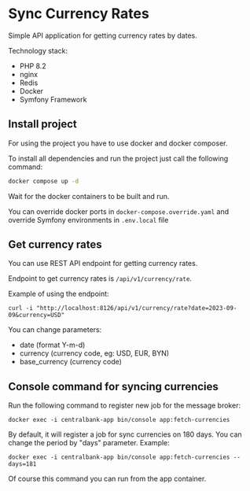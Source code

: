 # Sync Currency Rates

Simple API application for getting currency rates by dates.

Technology stack:

- PHP 8.2
- nginx
- Redis
- Docker
- Symfony Framework

## Install project

For using the project you have to use docker and docker composer.

To install all dependencies and run the project just call the following command:

```bash
docker compose up -d
```

Wait for the docker containers to be built and run.

You can override docker ports in `docker-compose.override.yaml` and override Symfony environments in `.env.local` file

## Get currency rates

You can use REST API endpoint for getting currency rates.

Endpoint to get currency rates is `/api/v1/currency/rate`.

Example of using the endpoint:
```
curl -i "http://localhost:8126/api/v1/currency/rate?date=2023-09-09&currency=USD"
```

You can change parameters:

- date (format Y-m-d)
- currency (currency code, eg: USD, EUR, BYN)
- base_currency (currency code)

## Console command for syncing currencies

Run the following command to register new job for the message broker:

```
docker exec -i centralbank-app bin/console app:fetch-currencies
```

By default, it will register a job for sync currencies on 180 days. You can change the period by "days" parameter. Example:

```
docker exec -i centralbank-app bin/console app:fetch-currencies --days=181
```

Of course this command you can run from the app container.
